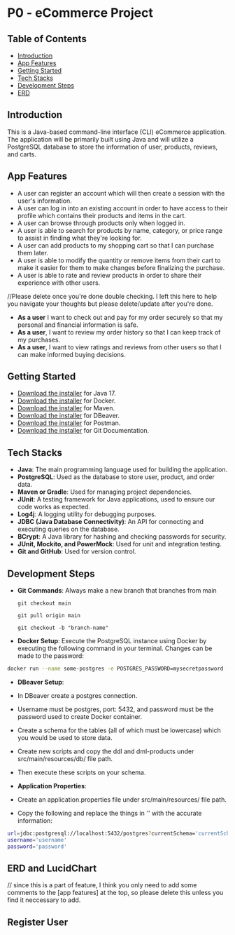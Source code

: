# P0 - eCommerce Project

## Table of Contents

- [Introduction](#introduction)
- [App Features](#app-features)
- [Getting Started](#getting-started)
- [Tech Stacks](#tech-stacks)
- [Development Steps](#development-steps)
- [ERD](#erd)


## Introduction

This is a Java-based command-line interface (CLI) eCommerce application. The application will be primarily built using Java and will utilize a PostgreSQL database to store the information of user, products, reviews, and carts.

## App Features

- A user can register an account which will then create a session with the user's information.
- A user can log in into an existing account in order to have access to their profile which contains their products and items in the cart.
- A user can browse through products only when logged in.
- A user is able to search for products by name, category, or price range to assist in finding what they're looking for.
- A user can add products to my shopping cart so that I can purchase them later.
- A user is able to modify the quantity or remove items from their cart to make it easier for them to make changes before finalizing the purchase.
- A user is able to rate and review products in order to share their experience with other users.

//Please delete once you're done double checking. I left this here to help you navigate your thoughts but please delete/update after you're done.
- **As a user** I want to check out and pay for my order securely so that my personal and financial information is safe.
- **As a user**, I want to review my order history so that I can keep track of my purchases.
- **As a user**, I want to view ratings and reviews from other users so that I can make informed buying decisions.


## Getting Started

- [Download the installer](https://docs.oracle.com/en/java/javase/17/) for Java 17.
- [Download the installer](https://docs.docker.com/) for Docker.
- [Download the installer](https://maven.apache.org/guides/index.html) for Maven.
- [Download the installer](https://dbeaver.io/docs/) for DBeaver.
- [Download the installer](https://learning.postman.com/docs/) for Postman.
- [Download the installer](https://git-scm.com/doc) for Git Documentation.

## Tech Stacks

- **Java**: The main programming language used for building the application.
- **PostgreSQL**: Used as the database to store user, product, and order data.
- **Maven or Gradle**: Used for managing project dependencies.
- **JUnit**: A testing framework for Java applications, used to ensure our code works as expected.
- **Log4j**: A logging utility for debugging purposes.
- **JDBC (Java Database Connectivity)**: An API for connecting and executing queries on the database.
- **BCrypt**: A Java library for hashing and checking passwords for security.
- **JUnit, Mockito, and PowerMock**: Used for unit and integration testing.
- **Git and GitHub**: Used for version control.


## Development Steps

- **Git Commands**: Always make a new branch that branches from main

  `git checkout main`

  `git pull origin main`

  `git checkout -b "branch-name"`

- **Docker Setup**: Execute the PostgreSQL instance using Docker by executing the following command in your terminal. Changes can be made to the password:

```bash
docker run --name some-postgres -e POSTGRES_PASSWORD=mysecretpassword -p 5432:5432 -d postgres
``` 

- **DBeaver Setup**: 
-  In DBeaver create a postgres connection. 
-  Username must be postgres, port: 5432, and password must be the password used to create Docker container. 
-  Create a schema for the tables (all of which must be lowercase) which you would be used to store data. 
-  Create new scripts and copy the ddl and dml-products under src/main/resources/db/ file path. 
-  Then execute these scripts on your schema.

- **Application Properties**: 
-  Create an application.properties file under src/main/resources/ file path. 
-  Copy the following and replace the things in '' with the accurate information:
```bash
url=jdbc:postgresql://localhost:5432/postgres?currentSchema='currentSchema'
username='username'
password='password'
```

## ERD and LucidChart

// since this is a part of feature, I think you only need to add some comments to the [app features] at the top, so please delete this unless you find it neccessary to add.
## Register User
